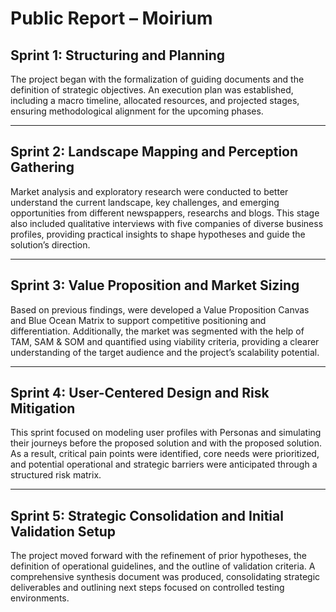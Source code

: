 # **Public Report – Moirium**

## **Sprint 1: Structuring and Planning**

The project began with the formalization of guiding documents and the definition of strategic objectives. An execution plan was established, including a macro timeline, allocated resources, and projected stages, ensuring methodological alignment for the upcoming phases.

---

## **Sprint 2: Landscape Mapping and Perception Gathering**

Market analysis and exploratory research were conducted to better understand the current landscape, key challenges, and emerging opportunities from different newspappers, researchs and blogs. This stage also included qualitative interviews with five companies of diverse business profiles, providing practical insights to shape hypotheses and guide the solution’s direction.

---

## **Sprint 3: Value Proposition and Market Sizing**

Based on previous findings, were developed a Value Proposition Canvas and Blue Ocean Matrix to support competitive positioning and differentiation. Additionally, the market was segmented with the help of TAM, SAM & SOM and quantified using viability criteria, providing a clearer understanding of the target audience and the project’s scalability potential.

---

## **Sprint 4: User-Centered Design and Risk Mitigation**

This sprint focused on modeling user profiles with Personas and simulating their journeys before the proposed solution and with the proposed solution. As a result, critical pain points were identified, core needs were prioritized, and potential operational and strategic barriers were anticipated through a structured risk matrix.

---

## **Sprint 5: Strategic Consolidation and Initial Validation Setup**

The project moved forward with the refinement of prior hypotheses, the definition of operational guidelines, and the outline of validation criteria. A comprehensive synthesis document was produced, consolidating strategic deliverables and outlining next steps focused on controlled testing environments.
